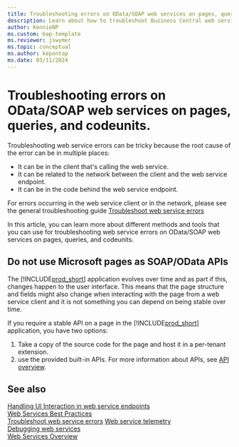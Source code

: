 ```yaml
---
title: Troubleshooting errors on OData/SOAP web services on pages, queries, and codeunits.
description: Learn about how to troubleshoot Business Central web service errors on OData/SOAP endpoints on pages, queries, and codeunits.
author: KennieNP
ms.custom: bap-template
ms.reviewer: jswymer
ms.topic: conceptual
ms.author: kepontop
ms.date: 03/11/2024
---
```


# Troubleshooting errors on OData/SOAP web services on pages, queries, and codeunits.

Troubleshooting web service errors can be tricky because the root cause of the error can be in multiple places:

- It can be in the client that's calling the web service.
- It can be related to the network between the client and the web service endpoint.
- It can be in the code behind the web service endpoint.

For errors occurring in the web service client or in the network, please see the general troubleshooting guide [Troubleshoot web service errors](web-service-troubleshooting.md)

In this article, you can learn more about different methods and tools that you can use for troubleshooting web service errors on OData/SOAP web services on pages, queries, and codeunits.


## Do not use Microsoft pages as SOAP/OData APIs

The [!INCLUDE[prod_short](../includes/prod_short.md)] application evolves over time and as part if this, changes happen to the user interface. This means that the page structure and fields might also change when interacting with the page from a web service client and it is not something you can depend on being stable over time. 

If you require a stable API on a page in the [!INCLUDE[prod_short](../includes/prod_short.md)] application, you have two options:

1. Take a copy of the source code for the page and host it in a per-tenant extension. 
2. use the provided built-in APIs. For more information about APIs, see [API overview](api-overview.md).


<!-- ## Do not use card pages as SOAP/OData

Cards are bad: in UI one record, in WS many -> can be bad for perf

Use REST APIs instead -->




## See also

[Handling UI Interaction in web service endpoints](handling-ui-interaction-when-working-with-web-Services.md)  
[Web Services Best Practices](Web-Services-Best-Practices.md)  
[Troubleshoot web service errors](web-service-troubleshooting.md)
[Web service telemetry](web-service-telemetry.md)   
[Debugging web services](../developer/devenv-debugging.md#debugging-web-services)  
[Web Services Overview](web-services.md)  
